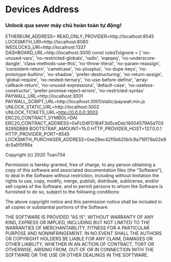 # Devices Address
### Unlock qua sever máy chủ hoàn toàn tự động!
ETHEREUM_ADDRESS=<your ethereum address>
READ_ONLY_PROVIDER=http://localhost:8545
LOCKSMITH_URI=http://localhost:8080
WEDLOCKS_URI=http://localhost:1337
DASHBOARD_URL=http://localhost:3000
  const rulesToIgnore = [
  'no-unused-vars',
  'no-restricted-globals',
  'radix',
  'eqeqeq',
  'no-underscore-dangle',
  'class-methods-use-this',
  'no-throw-literal',
  'no-param-reassign',
  'consistent-return',
  'camelcase',
  'no-plusplus',
  'no-dupe-keys',
  'no-prototype-builtins',
  'no-shadow',
  'prefer-destructuring',
  'no-return-assign',
  'global-require',
  'no-nested-ternary',
  'no-use-before-define',
  'array-callback-return',
  'no-unused-expressions',
  'default-case',
  'no-useless-constructor',
  'prefer-promise-reject-errors',
  'no-restricted-syntax'
PAYWALL_URL=http://localhost:3001
PAYWALL_SCRIPT_URL=http://localhost:3001/static/paywall.min.js
UNLOCK_STATIC_URL=http://localhost:3002
UNLOCK_TICKETS_URL=http://0.0.0.0:3003
ERC20_CONTRACT_SYMBOL=DAI
ERC20_CONTRACT_ADDRESS=0xFcD4FD1B4F3d5ceDdc19004579A5d7039295DBB9
BOOTSTRAP_AMOUNT=15.0
HTTP_PROVIDER_HOST=127.0.0.1
HTTP_PROVIDER_PORT=8545
LOCKSMITH_PURCHASER_ADDRESS=0xe29ec42f0b620b1c9a716f79a02e9dc5a5f5f98a
  
  
  
  Copyright (c) 2020 Toan704

Permission is hereby granted, free of charge, to any person obtaining a copy of this software and associated documentation files (the "Software"), to deal in the Software without restriction, including without limitation the rights to use, copy, modify, merge, publish, distribute, sublicense, and/or sell copies of the Software, and to permit persons to whom the Software is furnished to do so, subject to the following conditions:

The above copyright notice and this permission notice shall be included in all copies or substantial portions of the Software.

THE SOFTWARE IS PROVIDED "AS IS", WITHOUT WARRANTY OF ANY KIND, EXPRESS OR IMPLIED, INCLUDING BUT NOT LIMITED TO THE WARRANTIES OF MERCHANTABILITY, FITNESS FOR A PARTICULAR PURPOSE AND NONINFRINGEMENT. IN NO EVENT SHALL THE AUTHORS OR COPYRIGHT HOLDERS BE LIABLE FOR ANY CLAIM, DAMAGES OR OTHER LIABILITY, WHETHER IN AN ACTION OF CONTRACT, TORT OR OTHERWISE, ARISING FROM, OUT OF OR IN CONNECTION WITH THE SOFTWARE OR THE USE OR OTHER DEALINGS IN THE SOFTWARE.
